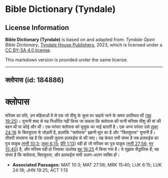 # Bible Dictionary (Tyndale)

## License Information

**Bible Dictionary (Tyndale)** is based on and adapted from: _Tyndale Open Bible Dictionary_, [Tyndale House Publishers](https://tyndaleopenresources.com/), 2023, which is licensed under a [CC BY-SA 4.0 license](https://creativecommons.org/licenses/by-sa/4.0/legalcode.en).

This markdown version is provided under the same license.



--------------------------------

## क्लोपास (id: 184886)

क्लोपास
=======

मरियम का पति, उन महिलाओं में से एक जो यीशु के क्रूस पर चढाये जाने के समय उपस्थित थीं ([यूह 19:25](https://ref.ly/John19:25))। यूनानी शब्द से यह निर्धारित नहीं किया जा सकता कि क्लोपास की पत्नी मरियम यीशु की मां की बहन थी या कोई और थी। एक परंपरा क्लोपास को यूसुफ का भाई बताती है। एक अन्य परंपरा उसे [लूका 24:18](https://ref.ly/Luke24:18) के क्लियुपास से जोड़ती है, हालांकि "क्लोपास" इब्रानी मूल का है और "क्लियुपास" यूनानी है। तीसरी संभावना यह है कि उसकी तुलना हलफईस से की जाए। यह केवल तभी संभव है जब हलफईस का पुत्र याकूब ([मत्ती 10:3](https://ref.ly/Matt10:3); [लूका 6:15](https://ref.ly/Luke6:15); [प्रेरि 1:13](https://ref.ly/Acts1:13)) वही हो जो मरियम का पुत्र याकूब ([मत्ती 27:56](https://ref.ly/Matt27:56); [मर 15:40](https://ref.ly/Mark15:40)) है, और मरियम वही हो जिसका उल्लेख [यूह 19:25](https://ref.ly/John19:25) में किया गया है। ये सुझाव सैद्धांतिक हैं; यह संभव है कि क्लोपास, क्लियुपास, और हलफईस सभी अलग\-अलग व्यक्ति हों।

* **Associated Passages:** MAT 10:3; MAT 27:56; MRK 15:40; LUK 6:15; LUK 24:18; JHN 19:25; ACT 1:13

